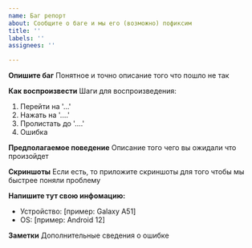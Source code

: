 ```yaml
---
name: Баг репорт
about: Сообщите о баге и мы его (возможно) пофиксим
title: ''
labels: ''
assignees: ''

---
```


**Опишите баг**
Понятное и точно описание того что пошло не так

**Как воспроизвести**
Шаги для воспроизведения:
1. Перейти на '...'
2. Нажать на '....'
3. Пролистать до '....'
4. Ошибка

**Предполагаемое поведение**
Описание того чего вы ожидали что произойдет

**Скриншоты**
Если есть, то приложите скриншоты для того чтобы мы быстрее поняли проблему

**Напишите тут свою инфомацию:**
 - Устройство: [пример: Galaxy A51]
 - OS: [пример: Android 12]

**Заметки**
Дополнительные сведения о ошибке

